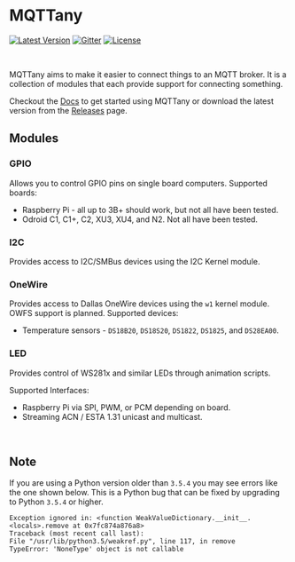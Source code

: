 # MQTTany

[![Latest Version](https://img.shields.io/github/v/tag/CrazyIvan359/mqttany?label=release)](https://github.com/CrazyIvan359/mqttany/releases)
[![Gitter](https://img.shields.io/gitter/room/mqttany/community)](https://gitter.im/mqttany/community)
[![License](https://img.shields.io/github/license/CrazyIvan359/mqttany)](https://github.com/CrazyIvan359/mqttany/blob/master/LICENSE)

<br>

MQTTany aims to make it easier to connect things to an MQTT broker. It is a
collection of modules that each provide support for connecting something.

Checkout the [Docs](https://github.com/CrazyIvan359/mqttany/wiki) to get
started using MQTTany or download the latest version from the
[Releases](https://github.com/CrazyIvan359/mqttany/releases) page.

## Modules

### GPIO

Allows you to control GPIO pins on single board computers.
Supported boards:
- Raspberry Pi - all up to 3B+ should work, but not all have been tested.
- Odroid C1, C1+, C2, XU3, XU4, and N2. Not all have been tested.

### I2C

Provides access to I2C/SMBus devices using the I2C Kernel module.

### OneWire

Provides access to Dallas OneWire devices using the `w1` kernel module. OWFS
support is planned.
Supported devices:
- Temperature sensors - `DS18B20`, `DS18S20`, `DS1822`, `DS1825`, and `DS28EA00`.

### LED

Provides control of WS281x and similar LEDs through animation scripts.

Supported Interfaces:
- Raspberry Pi via SPI, PWM, or PCM depending on board.
- Streaming ACN / ESTA 1.31 unicast and multicast.

<br>

## Note

If you are using a Python version older than `3.5.4` you may see errors like
the one shown below. This is a Python bug that can be fixed by upgrading to
Python `3.5.4` or higher.

```none
Exception ignored in: <function WeakValueDictionary.__init__.<locals>.remove at 0x7fc874a876a8>
Traceback (most recent call last):
File "/usr/lib/python3.5/weakref.py", line 117, in remove
TypeError: 'NoneType' object is not callable
```
